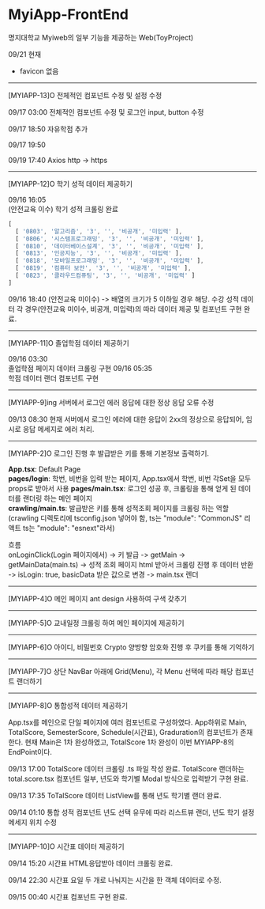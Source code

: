 # MyiApp-FrontEnd

명지대학교 Myiweb의 일부 기능을 제공하는 Web(ToyProject)

09/21 현재  
- favicon 없음  

---

[MYIAPP-13]O 전체적인 컴포넌트 수정 및 설정 수정

09/17 03:00
전체적인 컴포넌트 수정 및 로그인 input, button 수정

09/17 18:50
자유학점 추가

09/17 19:50

09/19 17:40
Axios http -> https

---

[MYIAPP-12]O 학기 성적 데이터 제공하기

09/16 16:05  
(안전교육 이수) 학기 성적 크롤링 완료
```js
[
  [ '0803', '알고리즘', '3', '', '비공개', '미입력' ],
  [ '0806', '시스템프로그래밍', '3', '', '비공개', '미입력' ],
  [ '0810', '데이터베이스설계', '3', '', '비공개', '미입력' ],
  [ '0813', '인공지능', '3', '', '비공개', '미입력' ],
  [ '0818', '모바일프로그래밍', '3', '', '비공개', '미입력' ],
  [ '0819', '컴퓨터 보안', '3', '', '비공개', '미입력' ],
  [ '0823', '클라우드컴퓨팅', '3', '', '비공개', '미입력' ]
]
```
09/16 18:40
(안전교육 미이수) -> 배열의 크기가 5 이하일 경우 해당.
수강 성적 데이터 각 경우(안전교육 미이수, 비공개, 미입력)의 따라 데이터 제공 및 컴포넌트 구현 완료.


---

[MYIAPP-11]O 졸업학점 데이터 제공하기

09/16 03:30  
졸업학점 페이지 데이터 크롤링 구현
09/16 05:35  
학점 데이터 랜더 컴포넌트 구현

---

[MYIAPP-9]ing 서버에서 로그인 에러 응답에 대한 정상 응답 오류 수정

09/13 08:30
현재 서버에서 로그인 에러에 대한 응답이 2xx의 정상으로 응답되어, 임시로 응답 메세지로 에러 처리.

---

[MYIAPP-2]O 로그인 진행 후 발급받은 키를 통해 기본정보 출력하기.

**App.tsx**: Default Page  
**pages/login**: 학번, 비번을 입력 받는 페이지, App.tsx에서 학번, 비번 각Set을 모두 props로 받아서 사용
**pages/main.tsx**: 로그인 성공 후, 크롤링을 통해 얻게 된 데이터를 랜더링 하는 메인 페이지    
**crawling/main.ts**: 발급받은 키를 통해 성적조회 페이지를 크롤링 하는 역할 (crawling 디렉토리에 tsconfig.json 넣어야 함, ts는 "module": "CommonJS" 리액트 ts는 "module": "esnext"라서)  
  
흐름  
onLoginClick(Login 페이지에서) -> 키 발급 -> getMain -> getMainData(main.ts) -> 성적 조회 페이지 html 받아서 크롤링 진행 후 데이터 반환 -> isLogin: true, basicData 받은 값으로 변경 -> main.tsx 렌더

---

[MYIAPP-4]O 메인 페이지 ant design 사용하여 구색 갖추기

---

[MYIAPP-5]O 교내일정 크롤링 하여 메인 페이지에 제공하기 

---

[MYIAPP-6]O 아이디, 비밀번호 Crypto 양방향 암호화 진행 후 쿠키를 통해 기억하기

---

[MYIAPP-7]O 상단 NavBar 아래에 Grid(Menu), 각 Menu 선택에 따라 해당 컴포넌트 랜더하기

---

[MYIAPP-8]O 통합성적 데이터 제공하기

App.tsx를 메인으로 단일 페이지에 여러 컴포넌트로 구성하였다.
App하위로 Main, TotalScore, SemesterScore, Schedule(시간표), Graduration의 컴포넌트가 존재한다.
현재 Main은 1차 완성하였고, TotalScore 1차 완성이 이번 MYIAPP-8의 EndPoint이다.

09/13 17:00
TotalScore 데이터 크롤링 .ts 파일 작성 완료.
TotalScore 랜더하는 total.score.tsx 컴포넌트 일부, 년도와 학기별 Modal 방식으로 입력받기 구현 완료.

09/13 17:35
ToTalScore 데이터 ListView를 통해 년도 학기별 랜더 완료.

09/14 01:10
통합 성적 컴포넌트 년도 선택 유무에 따라 리스트뷰 랜더, 년도 학기 설정 메세지 위치 수정

---

[MYIAPP-10]O 시간표 데이터 제공하기

09/14 15:20
시간표 HTML응답받아 데이터 크롤링 완료.

09/14 22:30
시간표 요일 두 개로 나눠지는 시간을 한 객체 데이터로 수정.

09/15 00:40
시간표 컴포넌트 구현 완료.


